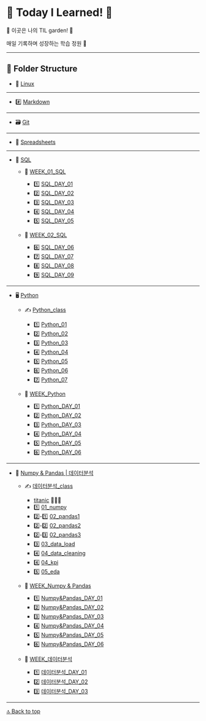 # 🐥 Today I Learned! 🌈

🌸 이곳은 나의 TIL garden! 🌱

매일 기록하며 성장하는 학습 정원 🌿

---

## 📂 Folder Structure

- 🐧 [Linux](./Linux/Linux.md)
- ---
- #️⃣ [Markdown](./Markdown/Markdown.md)
- ---
- 🗃️ [Git](./git/git.md)
- ---
- 📑 [Spreadsheets](./Spreadsheets/Spreadsheets.md)
- ---
- 🧩 [SQL](./SQL/SQL%20정리/)
    - 📅 [WEEK_01_SQL](./SQL/SQL%20정리/SQL_WEEK_01/)
        - 1️⃣ [SQL_DAY_01](./SQL/SQL%20정리/SQL_WEEK_01/SQL_DAY_01.md)
        - 2️⃣ [SQL_DAY_02](./SQL/SQL%20정리/SQL_WEEK_01/SQL_DAY_02.md)
        - 3️⃣ [SQL_DAY_03](./SQL/SQL%20정리/SQL_WEEK_01/SQL_DAY_03.md)
        - 4️⃣ [SQL_DAY_04](./SQL/SQL%20정리/SQL_WEEK_01/SQL_DAY_04.md)
        - 5️⃣ [SQL_DAY_05](./SQL/SQL%20정리/SQL_WEEK_01/SQL_DAY_05.md)

    - 📅 [WEEK_02_SQL](./SQL/SQL%20정리/SQL_WEEK_02/)
        - 6️⃣ [SQL_DAY_06](./SQL/SQL%20정리/SQL_WEEK_02/SQL_DAY_06.md)
        - 7️⃣ [SQL_DAY_07](./SQL/SQL%20정리/SQL_WEEK_02/SQL_DAY_07.md)
        - 8️⃣ [SQL_DAY_08](./SQL/SQL%20정리/SQL_WEEK_02/SQL_DAY_08.md)
        - 9️⃣ [SQL_DAY_09](./SQL/SQL%20정리/SQL_WEEK_02/SQL_DAY_09.md)
- ---
- 🖥️ [Python](./Python/)
    - ✍️ [Python_class](./Python/Python_class/)
        - 1️⃣ [Python_01](./Python/Python_class/01_variable_data_type.ipynb)
        - 2️⃣ [Python_02](./Python/Python_class/02_operators.ipynb)
        - 3️⃣ [Python_03](./Python/Python_class/03_containers.ipynb)
        - 4️⃣ [Python_04](./Python/Python_class/04_control_flow.ipynb)
        - 5️⃣ [Python_05](./Python/Python_class/05_function.ipynb)
        - 6️⃣ [Python_06](./Python/Python_class/06_data_methods.ipynb)
        - 7️⃣ [Python_07](./Python/Python_class/07_OOP.ipynb)

    - 📅 [WEEK_Python](./Python/Python%20정리/)
        - 1️⃣ [Python_DAY_01](./Python/Python%20정리/Python_DAY_01.md)
        - 2️⃣ [Python_DAY_02](./Python/Python%20정리/Python_DAY_02.md)
        - 3️⃣ [Python_DAY_03](./Python/Python%20정리/Python_DAY_03.md)
        - 4️⃣ [Python_DAY_04](./Python/Python%20정리/Python_DAY_04.md)
        - 5️⃣ [Python_DAY_05](./Python/Python%20정리/Python_DAY_05.md)
        - 6️⃣ [Python_DAY_06](./Python/Python%20정리/Python_DAY_06.md)
---
- 🔬 [Numpy & Pandas | 데이터분석](./데이터분석/)
    - ✍️ [데이터분석_class](./데이터분석/)
        - [titanic](./데이터분석/titanic.ipynb) 🚢🧊🌊
        - 1️⃣ [01_numpy](./데이터분석/01_numpy.ipynb)
        - 2️⃣-1️⃣ [02_pandas1](./데이터분석/02_pandas1.ipynb)
        - 2️⃣-2️⃣ [02_pandas2](./데이터분석/02_pandas2.ipynb)
        - 2️⃣-3️⃣ [02_pandas3](./데이터분석/02_pandas3.ipynb)
        - 3️⃣ [03_data_load](./데이터분석/03_data_load.ipynb)
        - 4️⃣ [04_data_cleaning](./데이터분석/04_data_cleaning.ipynb)
        - 4️⃣ [04_kpi](./데이터분석/04_kpi.ipynb)
        - 5️⃣ [05_eda](./데이터분석/05_eda.ipynb)

    - 📅 [WEEK_Numpy & Pandas](./데이터분석/Numpy%20&%20Pandas/)
        - 1️⃣ [Numpy&Pandas_DAY_01](./데이터분석/Numpy%20&%20Pandas/Numpy&Pandas_DAY_01.md)
        - 2️⃣ [Numpy&Pandas_DAY_02](./데이터분석/Numpy%20&%20Pandas/Numpy&Pandas_DAY_02.md)
        - 3️⃣ [Numpy&Pandas_DAY_03](./데이터분석/Numpy%20&%20Pandas/Numpy&Pandas_DAY_03.md)
        - 4️⃣ [Numpy&Pandas_DAY_04](./데이터분석/Numpy%20&%20Pandas/Numpy&Pandas_DAY_04.md)
        - 5️⃣ [Numpy&Pandas_DAY_05](./데이터분석/Numpy%20&%20Pandas/Numpy&Pandas_DAY_05.md)
        - 6️⃣ [Numpy&Pandas_DAY_06](./데이터분석/Numpy%20&%20Pandas/Numpy&Pandas_DAY_06.md)

    - 📅 [WEEK_데이터분석](./데이터분석/데이터분석%20정리/)
        - 1️⃣ [데이터분석_DAY_01](./데이터분석/데이터분석%20정리/데이터분석_DAY_01.md)
        - 2️⃣ [데이터분석_DAY_02](./데이터분석/데이터분석%20정리/데이터분석_DAY_02.md)
        - 3️⃣ [데이터분석_DAY_03](./데이터분석/데이터분석%20정리/데이터분석_DAY_03.md)
    


---

[🔝 Back to top](#-today-i-learned-)